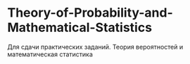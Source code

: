 # Theory-of-Probability-and-Mathematical-Statistics
Для сдачи практических заданий. Теория вероятностей и математическая статистика
